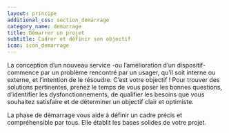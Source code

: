 ```yaml
---
layout: principe
additional_css: section_demarrage
category_name: demarrage
title: Démarrer un projet
subtitle: Cadrer et définir son objectif
icon: icon_demarrage
---
```


La conception d’un nouveau service -ou l’amélioration d’un dispositif- commence par un problème rencontré par un usager, qu’il soit interne ou externe, et l’intention de le résoudre. C’est votre objectif ! Pour trouver des solutions pertinentes, prenez le temps de vous poser les bonnes questions, d’identifier les dysfonctionnements, de qualifier les besoins que vous souhaitez satisfaire et de déterminer un objectif clair et optimiste.

La phase de démarrage vous aide à définir un cadre précis et compréhensible par tous. Elle établit les bases solides de votre projet.